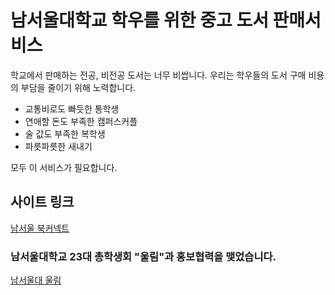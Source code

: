 # 남서울대학교 학우를 위한 중고 도서 판매서비스

학교에서 판매하는 전공, 비전공 도서는 너무 비쌉니다.
우리는 학우들의 도서 구매 비용의 부담을 줄이기 위해 노력합니다.

- 교통비로도 빠듯한 통학생
- 연애할 돈도 부족한 캠퍼스커플
- 술 값도 부족한 복학생
- 파릇파릇한 새내기 

모두 이 서비스가 필요합니다.

## 사이트 링크

[남서울 북커넥트](https://namconnect.net)


### 남서울대학교 23대 총학생회 "울림"과 홍보협력을 맺었습니다.

[남서울대 울림](https://www.facebook.com/nsu23/photos/pcb.1929813693918024/1929811540584906/?type=3&theater)
